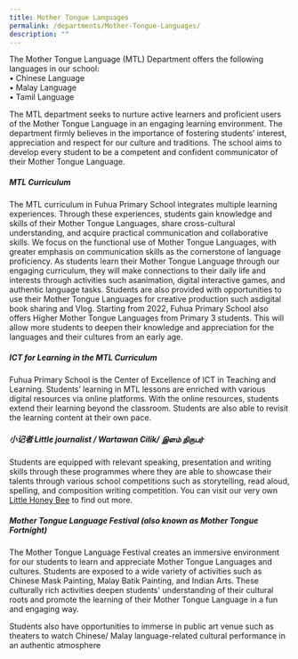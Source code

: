 ```yaml
---
title: Mother Tongue Languages
permalink: /departments/Mother-Tongue-Languages/
description: ""
---
```

The Mother Tongue Language (MTL) Department offers the following languages in our school:
<br>•	Chinese Language
<br>•	Malay Language
<br>•	Tamil Language

The MTL department seeks to nurture active learners and proficient users of the Mother Tongue Language in an engaging learning environment. The department firmly believes in the importance of fostering students’ interest, appreciation and respect for our culture and traditions. The school aims to develop every student to be a competent and confident communicator of their Mother Tongue Language.

##### **MTL Curriculum**
The MTL curriculum in Fuhua Primary School integrates multiple learning experiences. Through these experiences, students gain knowledge and skills of their Mother Tongue Languages, share cross-cultural understanding, and acquire practical communication and collaborative skills. 
We focus on the functional use of Mother Tongue Languages, with greater emphasis on communication skills as the cornerstone of language proficiency. As students learn their Mother Tongue Language through our engaging curriculum, they will make connections to their daily life and interests through activities such asanimation, digital interactive games, and authentic language tasks. Students are also provided with opportunities to use their Mother Tongue Languages for creative production such asdigital book sharing and  Vlog.
Starting from 2022, Fuhua Primary School also offers Higher Mother Tongue Languages from Primary 3 students. This will allow more students to deepen their knowledge and appreciation for the languages and their cultures from an early age.

  

##### **ICT for Learning in the MTL Curriculum**

Fuhua Primary School is the Center of Excellence of ICT in Teaching and Learning. Students’ learning in MTL lessons are enriched with various digital resources via online platforms. With the online resources, students extend their learning beyond the classroom. Students are also able to revisit the learning content at their own pace.

##### **小记者 Little journalist / Wartawan Cilik/ இளம் நிருபர்**
Students are equipped with relevant speaking, presentation and writing skills through these programmes where they are able to showcase their talents through various school competitions such as storytelling, read aloud, spelling, and composition writing competition.
You can visit our very own [Little Honey Bee](https://sites.google.com/view/littlehoneybee/%E8%9C%82%E7%AA%9D-home) to find out more.

##### **Mother Tongue Language Festival (also known as Mother Tongue Fortnight)**
The Mother Tongue Language Festival creates an immersive environment for our students to learn and appreciate Mother Tongue Languages and cultures. Students are exposed to a wide variety of activities such as Chinese Mask Painting, Malay Batik Painting, and Indian Arts. These culturally rich activities deepen students' understanding of their cultural roots and promote the learning of their Mother Tongue Language in a fun and engaging way. 

Students also have opportunities to immerse in public art venue such as theaters to watch Chinese/ Malay language-related cultural performance in an authentic atmosphere
